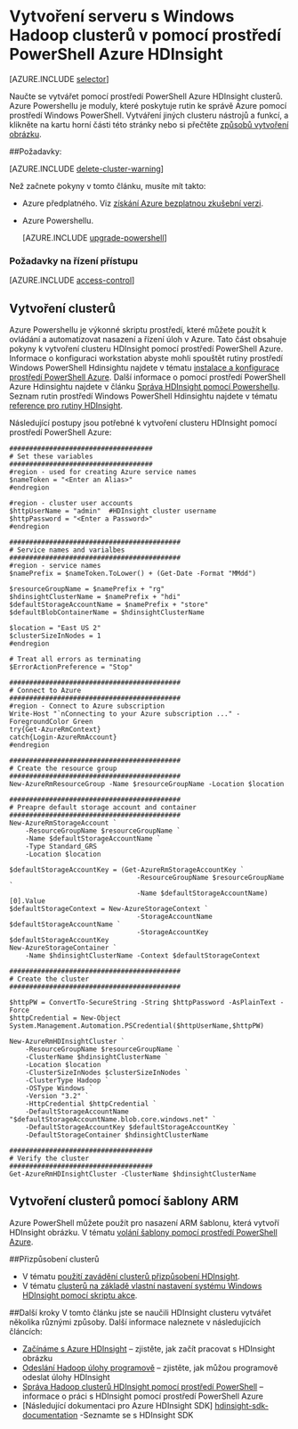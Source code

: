 <properties
   pageTitle="Vytvoření serveru s Windows Hadoop clusterů v pomocí prostředí PowerShell Azure HDInsight | Microsoft Azure"
    description="Naučte se vytvářet clusterů pro Azure Hdinsightu pomocí prostředí PowerShell Azure."
   services="hdinsight"
   documentationCenter=""
   tags="azure-portal"
   authors="mumian"
   manager="jhubbard"
   editor="cgronlun"/>

<tags
   ms.service="hdinsight"
   ms.devlang="na"
   ms.topic="article"
   ms.tgt_pltfrm="na"
   ms.workload="big-data"
   ms.date="08/10/2016"
   ms.author="jgao"/>

# <a name="create-windows-based-hadoop-clusters-in-hdinsight-using-azure-powershell"></a>Vytvoření serveru s Windows Hadoop clusterů v pomocí prostředí PowerShell Azure HDInsight

[AZURE.INCLUDE [selector](../../includes/hdinsight-selector-create-clusters.md)]

Naučte se vytvářet pomocí prostředí PowerShell Azure HDInsight clusterů. Azure Powershellu je moduly, které poskytuje rutin ke správě Azure pomocí prostředí Windows PowerShell. Vytváření jiných clusteru nástrojů a funkcí, a klikněte na kartu horní části této stránky nebo si přečtěte [způsobů vytvoření obrázku](hdinsight-provision-clusters.md#cluster-creation-methods).


##<a name="prerequisites"></a>Požadavky:

[AZURE.INCLUDE [delete-cluster-warning](../../includes/hdinsight-delete-cluster-warning.md)]

Než začnete pokyny v tomto článku, musíte mít takto:

- Azure předplatného. Viz [získání Azure bezplatnou zkušební verzi](https://azure.microsoft.com/documentation/videos/get-azure-free-trial-for-testing-hadoop-in-hdinsight/).
- Azure Powershellu.

    [AZURE.INCLUDE [upgrade-powershell](../../includes/hdinsight-use-latest-powershell.md)]

### <a name="access-control-requirements"></a>Požadavky na řízení přístupu

[AZURE.INCLUDE [access-control](../../includes/hdinsight-access-control-requirements.md)]

## <a name="create-clusters"></a>Vytvoření clusterů
Azure Powershellu je výkonné skriptu prostředí, které můžete použít k ovládání a automatizovat nasazení a řízení úloh v Azure. Tato část obsahuje pokyny k vytvoření clusteru HDInsight pomocí prostředí PowerShell Azure. Informace o konfiguraci workstation abyste mohli spouštět rutiny prostředí Windows PowerShell Hdinsightu najdete v tématu [instalace a konfigurace prostředí PowerShell Azure](../powershell-install-configure.md). Další informace o pomocí prostředí PowerShell Azure Hdinsightu najdete v článku [Správa HDInsight pomocí Powershellu](hdinsight-administer-use-powershell.md). Seznam rutin prostředí Windows PowerShell Hdinsightu najdete v tématu [reference pro rutiny HDInsight](https://msdn.microsoft.com/library/azure/dn858087.aspx).


Následující postupy jsou potřebné k vytvoření clusteru HDInsight pomocí prostředí PowerShell Azure:

    ####################################
    # Set these variables
    ####################################
    #region - used for creating Azure service names
    $nameToken = "<Enter an Alias>" 
    #endregion

    #region - cluster user accounts
    $httpUserName = "admin"  #HDInsight cluster username
    $httpPassword = "<Enter a Password>"
    #endregion

    ###########################################
    # Service names and varialbes
    ###########################################
    #region - service names
    $namePrefix = $nameToken.ToLower() + (Get-Date -Format "MMdd")

    $resourceGroupName = $namePrefix + "rg"
    $hdinsightClusterName = $namePrefix + "hdi"
    $defaultStorageAccountName = $namePrefix + "store"
    $defaultBlobContainerName = $hdinsightClusterName

    $location = "East US 2"
    $clusterSizeInNodes = 1
    #endregion

    # Treat all errors as terminating
    $ErrorActionPreference = "Stop"

    ###########################################
    # Connect to Azure
    ###########################################
    #region - Connect to Azure subscription
    Write-Host "`nConnecting to your Azure subscription ..." -ForegroundColor Green
    try{Get-AzureRmContext}
    catch{Login-AzureRmAccount}
    #endregion

    ###########################################
    # Create the resource group
    ###########################################
    New-AzureRmResourceGroup -Name $resourceGroupName -Location $location

    ###########################################
    # Preapre default storage account and container
    ###########################################
    New-AzureRmStorageAccount `
        -ResourceGroupName $resourceGroupName `
        -Name $defaultStorageAccountName `
        -Type Standard_GRS `
        -Location $location

    $defaultStorageAccountKey = (Get-AzureRmStorageAccountKey `
                                    -ResourceGroupName $resourceGroupName `
                                    -Name $defaultStorageAccountName)[0].Value
    $defaultStorageContext = New-AzureStorageContext `
                                    -StorageAccountName $defaultStorageAccountName `
                                    -StorageAccountKey $defaultStorageAccountKey
    New-AzureStorageContainer `
        -Name $hdinsightClusterName -Context $defaultStorageContext 

    ###########################################
    # Create the cluster
    ###########################################

    $httpPW = ConvertTo-SecureString -String $httpPassword -AsPlainText -Force
    $httpCredential = New-Object System.Management.Automation.PSCredential($httpUserName,$httpPW)

    New-AzureRmHDInsightCluster `
        -ResourceGroupName $resourceGroupName `
        -ClusterName $hdinsightClusterName `
        -Location $location `
        -ClusterSizeInNodes $clusterSizeInNodes `
        -ClusterType Hadoop `
        -OSType Windows `
        -Version "3.2" `
        -HttpCredential $httpCredential `
        -DefaultStorageAccountName "$defaultStorageAccountName.blob.core.windows.net" `
        -DefaultStorageAccountKey $defaultStorageAccountKey `
        -DefaultStorageContainer $hdinsightClusterName 

    ####################################
    # Verify the cluster
    ####################################
    Get-AzureRmHDInsightCluster -ClusterName $hdinsightClusterName 

## <a name="create-clusters-using-arm-template"></a>Vytvoření clusterů pomocí šablony ARM

Azure PowerShell můžete použít pro nasazení ARM šablonu, která vytvoří HDInsight obrázku.  V tématu [volání šablony pomocí prostředí PowerShell Azure](hdinsight-hadoop-create-windows-clusters-arm-templates.md#call-templates-using-powershell).

##<a name="customize-clusters"></a>Přizpůsobení clusterů

- V tématu [použití zavádění clusterů přizpůsobení HDInsight](hdinsight-hadoop-customize-cluster-bootstrap.md#use-azure-powershell).
- V tématu [clusterů na základě vlastní nastavení systému Windows HDInsight pomocí skriptu akce](hdinsight-hadoop-customize-cluster.md#call-scripts-using-azure-powershell).


##<a name="next-steps"></a>Další kroky
V tomto článku jste se naučili HDInsight clusteru vytvářet několika různými způsoby. Další informace naleznete v následujících článcích:

* [Začínáme s Azure HDInsight](hdinsight-hadoop-linux-tutorial-get-started.md) – zjistěte, jak začít pracovat s HDInsight obrázku
* [Odeslání Hadoop úlohy programově](hdinsight-submit-hadoop-jobs-programmatically.md) – zjistěte, jak můžou programově odeslat úlohy HDInsight
* [Správa Hadoop clusterů HDInsight pomocí prostředí PowerShell](hdinsight-administer-use-powershell.md) – informace o práci s HDInsight pomocí prostředí PowerShell Azure
* [Následující dokumentaci pro Azure HDInsight SDK]  [ hdinsight-sdk-documentation] -Seznamte se s HDInsight SDK




[hdinsight-sdk-documentation]: http://msdn.microsoft.com/library/dn479185.aspx
[azure-preview-portal]: https://manage.windowsazure.com
[connectionmanager]: http://msdn.microsoft.com/library/mt146773(v=sql.120).aspx
[ssispack]: http://msdn.microsoft.com/library/mt146770(v=sql.120).aspx
[ssisclustercreate]: http://msdn.microsoft.com/library/mt146774(v=sql.120).aspx
[ssisclusterdelete]: http://msdn.microsoft.com/library/mt146778(v=sql.120).aspx
